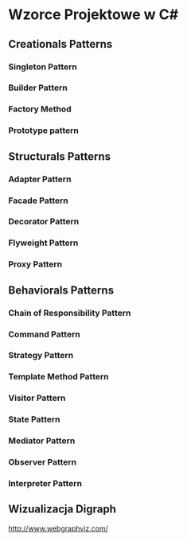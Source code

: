 # Wzorce Projektowe w C#
## Creationals Patterns
### Singleton Pattern
### Builder Pattern
### Factory Method
### Prototype pattern

## Structurals Patterns
### Adapter Pattern
### Facade Pattern
### Decorator Pattern
### Flyweight Pattern
### Proxy Pattern

## Behaviorals Patterns
### Chain of Responsibility Pattern
### Command Pattern
### Strategy Pattern
### Template Method Pattern
### Visitor Pattern
### State Pattern
### Mediator Pattern
### Observer Pattern
### Interpreter Pattern

## Wizualizacja Digraph
http://www.webgraphviz.com/

